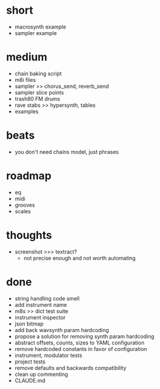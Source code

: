 # short

- macrosynth example
- sampler example

# medium

- chain baking script
- m8i files
- sampler >> chorus_send, reverb_send
- sampler slice points
- trash80 FM drums
- rave stabs >> hypersynth, tables
- examples

# beats

- you don't need chains model, just phrases

# roadmap

- eq
- midi
- grooves
- scales

# thoughts

- screenshot >>> textract?
  - not precise enough and not worth automating

# done

- string handling code smell
- add instrument name
- m8s >> dict test suite
- instrument inspector
- json bitmap
- add back wavsynth param hardcoding
- propose a solution for removing synth param hardcoding
- abstract offsets, counts, sizes to YAML configuration
- remove hardcoded constants in favor of configuration
- instrument, modulator tests
- project tests
- remove defaults and backwards compatibility
- clean up commenting
- CLAUDE.md

